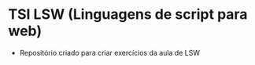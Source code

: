 # TSI LSW (Linguagens de script para web)

- Repositório criado para criar exercícios da aula de LSW
